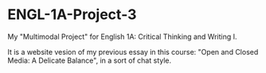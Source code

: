# ENGL-1A-Project-3

My "Multimodal Project" for English 1A: Critical Thinking and Writing I.

It is a website vesion of my previous essay in this course: "Open and Closed Media: A Delicate Balance", in a sort of chat style.
